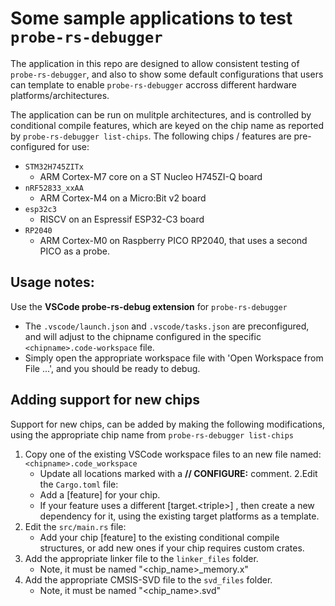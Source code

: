 # Some sample applications to test `probe-rs-debugger`

The application in this repo are designed to allow consistent testing of `probe-rs-debugger`, and also to show some default configurations that users can template to enable `probe-rs-debugger` accross different hardware platforms/architectures.

The application can be run on mulitple architectures, and is controlled by conditional compile features, which are keyed on the chip name as reported by `probe-rs-debugger list-chips`. The following chips / features are pre-configured for use: 
- `STM32H745ZITx`
    - ARM Cortex-M7 core on a ST Nucleo H745ZI-Q board
- `nRF52833_xxAA`
    - ARM Cortex-M4 on a Micro:Bit v2 board
- `esp32c3`
    - RISCV on an Espressif ESP32-C3 board
- `RP2040`
    - ARM Cortex-M0 on Raspberry PICO RP2040, that uses a second PICO as a probe.

## Usage notes: 
Use the **VSCode probe-rs-debug extension** for `probe-rs-debugger`
- The `.vscode/launch.json` and `.vscode/tasks.json` are preconfigured, and will adjust to the chipname configured in the specific `<chipname>.code-workspace` file.
- Simply open the appropriate workspace file with 'Open Workspace from File ...', and you should be ready to debug.

## Adding support for new chips
Support for new chips, can be added by making the following modifications, using the appropriate chip name from `probe-rs-debugger list-chips`
1. Copy one of the existing VSCode workspace files to an new file named: `<chipname>.code_workspace`
    - Update all locations marked with a **// CONFIGURE:** comment.
2.Edit the `Cargo.toml` file:
    - Add a [feature] for your chip.
    - If your feature uses a different [target.\<triple>] , then create a new dependency for it, using the existing target platforms as a template.
3. Edit the `src/main.rs` file: 
    - Add your chip [feature] to the existing conditional compile structures, or add new ones if your chip requires custom crates.
4. Add the appropriate linker file to the `linker_files` folder. 
    - Note, it must be named "<chip_name>_memory.x"
5. Add the appropriate CMSIS-SVD file to the `svd_files` folder. 
    - Note, it must be named "<chip_name>.svd"




